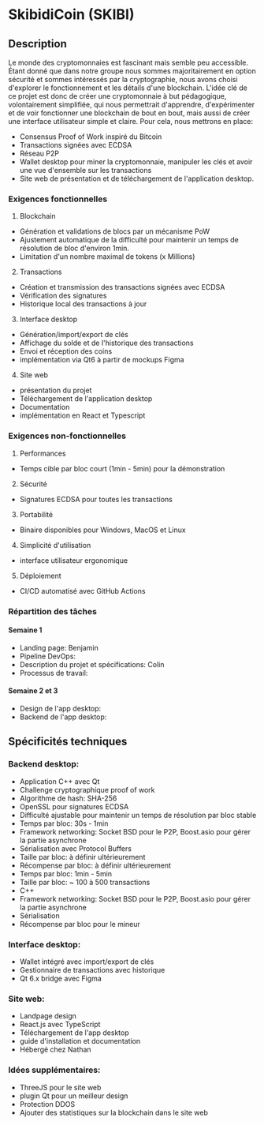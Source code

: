 # SkibidiCoin (SKIBI)

## Description
Le monde des cryptomonnaies est fascinant mais semble peu accessible. Étant donné que dans notre groupe nous sommes majoritairement en option sécurité et sommes intéressés par la cryptographie, nous avons choisi d'explorer le fonctionnement et les détails d'une blockchain. 
L'idée clé de ce projet est donc de créer une cryptomonnaie à but pédagogique, volontairement simplifiée, qui nous permettrait d'apprendre, d'expérimenter et de voir fonctionner une blockchain de bout en bout, mais aussi de créer une interface utilisateur simple et claire. 
Pour cela, nous mettrons en place: 
- Consensus Proof of Work inspiré du Bitcoin
- Transactions signées avec ECDSA
- Réseau P2P
- Wallet desktop pour miner la cryptomonnaie, manipuler les clés et avoir une vue d'ensemble sur les transactions 
- Site web de présentation et de téléchargement de l'application desktop.

### Exigences fonctionnelles
1. Blockchain
- Génération et validations de blocs par un mécanisme PoW
- Ajustement automatique de la difficulté pour maintenir un temps de résolution de bloc d'environ 1min.
- Limitation d'un nombre maximal de tokens (x Millions)

2. Transactions
- Création et transmission des transactions signées avec ECDSA
- Vérification des signatures
- Historique local des transactions à jour 

3. Interface desktop
- Génération/import/export de clés
- Affichage du solde et de l'historique des transactions
- Envoi et réception des coins
- implémentation via Qt6 à partir de mockups Figma

4. Site web
- présentation du projet
- Téléchargement de l'application desktop
- Documentation
- implémentation en React et Typescript

### Exigences non-fonctionnelles
1. Performances
- Temps cible par bloc court (1min - 5min) pour la démonstration

2. Sécurité
- Signatures ECDSA pour toutes les transactions

3. Portabilité
- Binaire disponibles pour Windows, MacOS et Linux

4. Simplicité d'utilisation
- interface utilisateur ergonomique

5. Déploiement
- CI/CD automatisé avec GitHub Actions

### Répartition des tâches
#### Semaine 1
- Landing page: Benjamin
- Pipeline DevOps: 
- Description du projet et spécifications: Colin
- Processus de travail: 

#### Semaine 2 et 3
- Design de l'app desktop: 
- Backend de l'app desktop: 


## Spécificités techniques
### Backend desktop:
- Application C++ avec Qt
- Challenge cryptographique proof of work
- Algorithme de hash: SHA-256
- OpenSSL pour signatures ECDSA
- Difficulté ajustable pour maintenir un temps de résolution par bloc stable
- Temps par bloc: 30s - 1min
- Framework networking: Socket BSD pour le P2P, Boost.asio pour gérer la partie asynchrone
- Sérialisation avec Protocol Buffers
- Taille par bloc: à définir ultérieurement
- Récompense par bloc: à définir ultérieurement
- Temps par bloc: 1min - 5min
- Taille par bloc: ~ 100 à 500 transactions
- C++
- Framework networking: Socket BSD pour le P2P, Boost.asio pour gérer la partie asynchrone
- Sérialisation
- Récompense par bloc pour le mineur

### Interface desktop:
- Wallet intégré avec import/export de clés
- Gestionnaire de transactions avec historique
- Qt 6.x bridge avec Figma

### Site web:
- Landpage design
- React.js avec TypeScript
- Téléchargement de l'app desktop
- guide d'installation et documentation
- Hébergé chez Nathan

### Idées supplémentaires:
- ThreeJS pour le site web
- plugin Qt pour un meilleur design
- Protection DDOS
- Ajouter des statistiques sur la blockchain dans le site web


